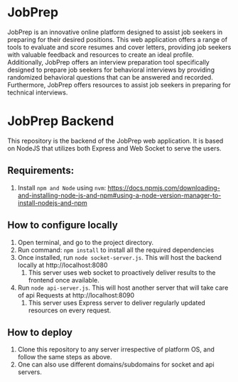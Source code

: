 # JobPrep

JobPrep is an innovative online platform designed to assist job seekers in preparing for their desired positions. This web application offers a range of tools to evaluate and score resumes and cover letters, providing job seekers with valuable feedback and resources to create an ideal profile. Additionally, JobPrep offers an interview preparation tool specifically designed to prepare job seekers for behavioral interviews by providing randomized behavioral questions that can be answered and recorded. Furthermore, JobPrep offers resources to assist job seekers in preparing for technical interviews.

# JobPrep Backend

This repository is the backend of the JobPrep web application. It is based on NodeJS that utilizes both Express and Web Socket to serve the users.

## Requirements:

1. Install `npm and Node` using `nvm`: https://docs.npmjs.com/downloading-and-installing-node-js-and-npm#using-a-node-version-manager-to-install-nodejs-and-npm

## How to configure locally

1. Open terminal, and go to the project directory.
2. Run command: `npm install` to install all the required dependencies
3. Once installed, run `node socket-server.js`. This will host the backend locally at http://localhost:8080
   1. This server uses web socket to proactively deliver results to the frontend once available.
4. Run `node api-server.js`. This will host another server that will take care of api Requests at http://localhost:8090
   1. This server uses Express server to deliver regularly updated resources on every request.

## How to deploy

1. Clone this repository to any server irrespective of platform OS, and follow the same steps as above.
2. One can also use different domains/subdomains for socket and api servers.
